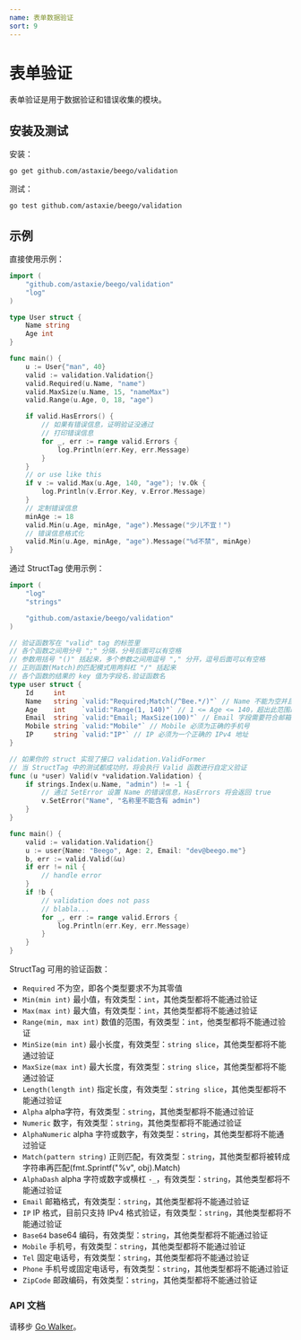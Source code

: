 ```yaml
---
name: 表单数据验证
sort: 9
---
```


# 表单验证

表单验证是用于数据验证和错误收集的模块。

## 安装及测试

安装：

	go get github.com/astaxie/beego/validation

测试：

	go test github.com/astaxie/beego/validation

## 示例

直接使用示例：

```go
import (
    "github.com/astaxie/beego/validation"
    "log"
)

type User struct {
    Name string
    Age int
}

func main() {
    u := User{"man", 40}
    valid := validation.Validation{}
    valid.Required(u.Name, "name")
    valid.MaxSize(u.Name, 15, "nameMax")
    valid.Range(u.Age, 0, 18, "age")

    if valid.HasErrors() {
        // 如果有错误信息，证明验证没通过
        // 打印错误信息
        for _, err := range valid.Errors {
            log.Println(err.Key, err.Message)
        }
    }
    // or use like this
    if v := valid.Max(u.Age, 140, "age"); !v.Ok {
        log.Println(v.Error.Key, v.Error.Message)
    }
    // 定制错误信息
    minAge := 18
    valid.Min(u.Age, minAge, "age").Message("少儿不宜！")
    // 错误信息格式化
    valid.Min(u.Age, minAge, "age").Message("%d不禁", minAge)
}
```

通过 StructTag 使用示例：

```go
import (
    "log"
    "strings"

    "github.com/astaxie/beego/validation"
)

// 验证函数写在 "valid" tag 的标签里
// 各个函数之间用分号 ";" 分隔，分号后面可以有空格
// 参数用括号 "()" 括起来，多个参数之间用逗号 "," 分开，逗号后面可以有空格
// 正则函数(Match)的匹配模式用两斜杠 "/" 括起来
// 各个函数的结果的 key 值为字段名.验证函数名
type user struct {
    Id     int
    Name   string `valid:"Required;Match(/^Bee.*/)"` // Name 不能为空并且以 Bee 开头
    Age    int    `valid:"Range(1, 140)"` // 1 <= Age <= 140，超出此范围即为不合法
    Email  string `valid:"Email; MaxSize(100)"` // Email 字段需要符合邮箱格式，并且最大长度不能大于 100 个字符
    Mobile string `valid:"Mobile"` // Mobile 必须为正确的手机号
    IP     string `valid:"IP"` // IP 必须为一个正确的 IPv4 地址
}

// 如果你的 struct 实现了接口 validation.ValidFormer
// 当 StructTag 中的测试都成功时，将会执行 Valid 函数进行自定义验证
func (u *user) Valid(v *validation.Validation) {
    if strings.Index(u.Name, "admin") != -1 {
        // 通过 SetError 设置 Name 的错误信息，HasErrors 将会返回 true
        v.SetError("Name", "名称里不能含有 admin")
    }
}

func main() {
    valid := validation.Validation{}
    u := user{Name: "Beego", Age: 2, Email: "dev@beego.me"}
    b, err := valid.Valid(&u)
    if err != nil {
        // handle error
    }
    if !b {
        // validation does not pass
        // blabla...
        for _, err := range valid.Errors {
            log.Println(err.Key, err.Message)
        }
    }
}
```

StructTag 可用的验证函数：

* `Required` 不为空，即各个类型要求不为其零值
* `Min(min int)` 最小值，有效类型：`int`，其他类型都将不能通过验证
* `Max(max int)` 最大值，有效类型：`int`，其他类型都将不能通过验证
* `Range(min, max int)` 数值的范围，有效类型：`int`，他类型都将不能通过验证
* `MinSize(min int)` 最小长度，有效类型：`string slice`，其他类型都将不能通过验证
* `MaxSize(max int)` 最大长度，有效类型：`string slice`，其他类型都将不能通过验证
* `Length(length int)` 指定长度，有效类型：`string slice`，其他类型都将不能通过验证
* `Alpha` alpha字符，有效类型：`string`，其他类型都将不能通过验证
* `Numeric` 数字，有效类型：`string`，其他类型都将不能通过验证
* `AlphaNumeric` alpha 字符或数字，有效类型：`string`，其他类型都将不能通过验证
* `Match(pattern string)` 正则匹配，有效类型：`string`，其他类型都将被转成字符串再匹配(fmt.Sprintf("%v", obj).Match)
* `AlphaDash` alpha 字符或数字或横杠 `-_`，有效类型：`string`，其他类型都将不能通过验证
* `Email` 邮箱格式，有效类型：`string`，其他类型都将不能通过验证
* `IP` IP 格式，目前只支持 IPv4 格式验证，有效类型：`string`，其他类型都将不能通过验证
* `Base64` base64 编码，有效类型：`string`，其他类型都将不能通过验证
* `Mobile` 手机号，有效类型：`string`，其他类型都将不能通过验证
* `Tel` 固定电话号，有效类型：`string`，其他类型都将不能通过验证
* `Phone` 手机号或固定电话号，有效类型：`string`，其他类型都将不能通过验证
* `ZipCode` 邮政编码，有效类型：`string`，其他类型都将不能通过验证

### API 文档

请移步 [Go Walker](http://gowalker.org/github.com/astaxie/beego/validation)。
